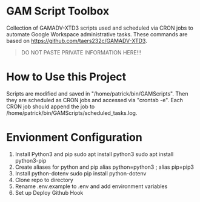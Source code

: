 # GAM Script Toolbox
Collection of GAMADV-XTD3 scripts used and scheduled via CRON jobs to 
automate Google Workspace administrative tasks. These commands are based 
on https://github.com/taers232c/GAMADV-XTD3.

> DO NOT PASTE PRIVATE INFORMATION HERE!!!

# How to Use this Project
Scripts are modified and saved in "/home/patrick/bin/GAMScripts". Then they are scheduled as CRON jobs and accessed via "crontab -e". Each CRON job should append the job to /home/patrick/bin/GAMScripts/scheduled_tasks.log.

# Envionment Configuration
1. Install Python3 and pip
    sudo apt install python3
    sudo apt install python3-pip
2. Create aliases for python and pip
    alias python=python3 ; alias pip=pip3
3. Install python-dotenv
    sudo pip install python-dotenv
4. Clone repo to directory
5. Rename .env.example to .env and add environment variables
6. Set up Deploy Github Hook 